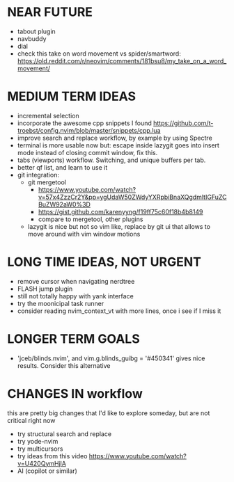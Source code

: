 # NEAR FUTURE 
- tabout plugin
- navbuddy
- dial
- check this take on word movement vs spider/smartword: 
    https://old.reddit.com/r/neovim/comments/181bsu8/my_take_on_a_word_movement/

# MEDIUM TERM IDEAS
- incremental selection
- incorporate the awesome cpp snippets I found https://github.com/t-troebst/config.nvim/blob/master/snippets/cpp.lua
- improve search and replace workflow, by example by using Spectre
- terminal is more usable now but: escape inside lazygit goes into insert mode instead of closing commit window, fix this.
- tabs (viewports) workflow. Switching, and unique buffers per tab.
- better qf list, and learn to use it
- git integration:
    - git mergetool 
        - https://www.youtube.com/watch?v=57x4ZzzCr2Y&pp=ygUdaW50ZWdyYXRpbiBnaXQgdmltIGFuZCBuZW92aW0%3D
        - https://gist.github.com/karenyyng/f19ff75c60f18b4b8149
        - compare to mergetool, other plugins
    - lazygit is nice but not so vim like, replace by git ui that allows to move around with vim window motions

# LONG TIME IDEAS, NOT URGENT
- remove cursor when navigating nerdtree
- FLASH jump plugin
- still not totally happy with yank interface
- try the moonicipal task runner
- consider reading nvim_context_vt with more lines, once i see if I miss it

# LONGER TERM GOALS
- 'jceb/blinds.nvim', and vim.g.blinds_guibg = '#450341' gives nice results. Consider this alternative

# CHANGES IN workflow
this are pretty big changes that I'd like to explore someday, but are not critical right now
- try structural search and replace
- try yode-nvim
- try multicursors
- try ideas from this video https://www.youtube.com/watch?v=U420QymHjlA
- AI (copilot or similar)

